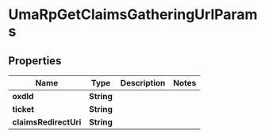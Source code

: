 
# UmaRpGetClaimsGatheringUrlParams

## Properties
Name | Type | Description | Notes
------------ | ------------- | ------------- | -------------
**oxdId** | **String** |  | 
**ticket** | **String** |  | 
**claimsRedirectUri** | **String** |  | 



